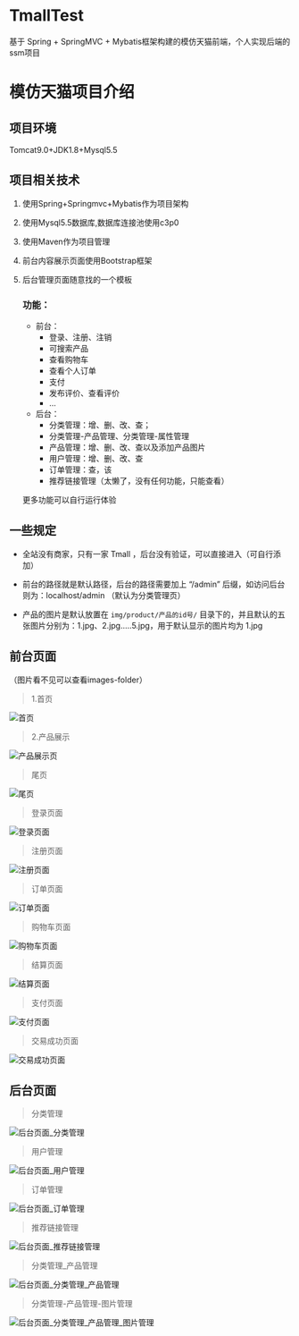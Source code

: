 # TmallTest
基于 Spring + SpringMVC + Mybatis框架构建的模仿天猫前端，个人实现后端的ssm项目
# 模仿天猫项目介绍

## 项目环境

Tomcat9.0+JDK1.8+Mysql5.5



## 项目相关技术

1. 使用Spring+Springmvc+Mybatis作为项目架构

2. 使用Mysql5.5数据库,数据库连接池使用c3p0

3. 使用Maven作为项目管理

4. 前台内容展示页面使用Bootstrap框架

5. 后台管理页面随意找的一个模板

   ### 功能：

   * 前台：
     * 登录、注册、注销
     * 可搜索产品
     * 查看购物车
     * 查看个人订单
     * 支付
     * 发布评价、查看评价
     * ...
   * 后台：
     + 分类管理：增、删、改、查；
     + 分类管理-产品管理、分类管理-属性管理
     + 产品管理：增、删、改、查以及添加产品图片
     + 用户管理：增、删、改、查
     + 订单管理：查，该
     + 推荐链接管理（太懒了，没有任何功能，只能查看）

   更多功能可以自行运行体验



## 一些规定

- 全站没有商家，只有一家 Tmall ，后台没有验证，可以直接进入（可自行添加）
- 前台的路径就是默认路径，后台的路径需要加上 “/admin” 后缀，如访问后台则为：localhost/admin （默认为分类管理页）

- 产品的图片是默认放置在 `img/product/产品的id号/` 目录下的，并且默认的五张图片分别为：1.jpg、2.jpg.....5.jpg，用于默认显示的图片均为 1.jpg


## 前台页面
（图片看不见可以查看images-folder）

> 1.首页

![首页](https://github.com/Learner-wangbw/TmallTest/blob/master/images-folder/%E9%A6%96%E9%A1%B5.png)

> 2.产品展示

![产品展示页](https://github.com/Learner-wangbw/TmallTest/blob/master/images-folder/%E4%BA%A7%E5%93%81%E5%B1%95%E7%A4%BA%E9%A1%B5.png)

> 尾页

![尾页](https://github.com/Learner-wangbw/TmallTest/blob/master/images-folder/%E5%B0%BE%E9%A1%B5.png)

> 登录页面

![登录页面](https://github.com/Learner-wangbw/TmallTest/blob/master/images-folder/%E7%99%BB%E5%BD%95%E9%A1%B5%E9%9D%A2.png)

> 注册页面

![注册页面](https://github.com/Learner-wangbw/TmallTest/blob/master/images-folder/%E6%B3%A8%E5%86%8C%E9%A1%B5%E9%9D%A2.png)

> 订单页面

![订单页面](https://github.com/Learner-wangbw/TmallTest/blob/master/images-folder/%E8%AE%A2%E5%8D%95%E9%A1%B5%E9%9D%A2.png)

> 购物车页面

![购物车页面](https://github.com/Learner-wangbw/TmallTest/blob/master/images-folder/%E8%B4%AD%E7%89%A9%E8%BD%A6%E9%A1%B5%E9%9D%A2.png)

> 结算页面

![结算页面](https://github.com/Learner-wangbw/TmallTest/blob/master/images-folder/%E7%BB%93%E7%AE%97%E9%A1%B5%E9%9D%A2.png)

> 支付页面

![支付页面](https://github.com/Learner-wangbw/TmallTest/blob/master/images-folder/%E6%94%AF%E4%BB%98%E9%A1%B5%E9%9D%A2.png)

> 交易成功页面

![交易成功页面](https://github.com/Learner-wangbw/TmallTest/blob/master/images-folder/%E4%BA%A4%E6%98%93%E6%88%90%E5%8A%9F%E9%A1%B5%E9%9D%A2.png)

## 后台页面

> 分类管理

![后台页面_分类管理](https://github.com/Learner-wangbw/TmallTest/blob/master/images-folder/%E5%90%8E%E5%8F%B0%E9%A1%B5%E9%9D%A2_%E5%88%86%E7%B1%BB%E7%AE%A1%E7%90%86.png)

> 用户管理

![后台页面_用户管理](https://github.com/Learner-wangbw/TmallTest/blob/master/images-folder/%E5%90%8E%E5%8F%B0%E9%A1%B5%E9%9D%A2_%E7%94%A8%E6%88%B7%E7%AE%A1%E7%90%86.png)

> 订单管理

![后台页面_订单管理](https://github.com/Learner-wangbw/TmallTest/blob/master/images-folder/%E5%90%8E%E5%8F%B0%E9%A1%B5%E9%9D%A2_%E8%AE%A2%E5%8D%95%E7%AE%A1%E7%90%86.png)

> 推荐链接管理

![后台页面_推荐链接管理](https://github.com/Learner-wangbw/TmallTest/blob/master/images-folder/%E5%90%8E%E5%8F%B0%E9%A1%B5%E9%9D%A2_%E6%8E%A8%E8%8D%90%E9%93%BE%E6%8E%A5%E7%AE%A1%E7%90%86.png)

> 分类管理_产品管理

![后台页面_分类管理_产品管理](https://github.com/Learner-wangbw/TmallTest/blob/master/images-folder/%E5%90%8E%E5%8F%B0%E9%A1%B5%E9%9D%A2_%E5%88%86%E7%B1%BB%E7%AE%A1%E7%90%86_%E4%BA%A7%E5%93%81%E7%AE%A1%E7%90%86.png)

> 分类管理-产品管理-图片管理

![后台页面_分类管理_产品管理_图片管理](https://github.com/Learner-wangbw/TmallTest/blob/master/images-folder/%E5%90%8E%E5%8F%B0%E9%A1%B5%E9%9D%A2_%E5%88%86%E7%B1%BB%E7%AE%A1%E7%90%86_%E4%BA%A7%E5%93%81%E7%AE%A1%E7%90%86_%E5%9B%BE%E7%89%87%E7%AE%A1%E7%90%86.png)
